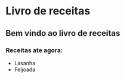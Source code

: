 # Livro de receitas 
## Bem vindo ao livro de receitas

### Receitas ate agora:
* Lasanha
* Feijoada
